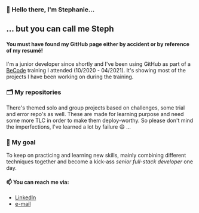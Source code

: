 ### 👋 Hello there, I'm Stephanie...
## ... but you can call me Steph

#### You must have found my GitHub page either by accident or by reference of my resumé!

I'm a junior developer since shortly and I've been using GitHub as part of a [BeCode](becode.org) training I attended (10/2020 - 04/2021).
It's showing most of the projects I have been working on during the training.

### 🗂️ My repositories

There's themed solo and group projects based on challenges, some trial and error repo's as well. 
These are made for learning purpose and need some more TLC in order to make them deploy-worthy. 
So please don't mind the imperfections, I've learned a lot by failure 😄 ...

### 🌱 My goal 

To keep on practicing and learning new skills, mainly combining different techniques together and become a kick-ass *senior full-stack developer* one day.

#### 📫 You can reach me via:
+ [LinkedIn](www.linkedin.com/in/stephanie-van-bockhaven)
+ [e-mail](stephanie.vanbockhaven@hotmail.com)

<!--
**Steeeeeph/Steeeeeph** is a ✨ _special_ ✨ repository because its `README.md` (this file) appears on your GitHub profile.

Here are some ideas to get you started:

- 🔭 I’m currently working on ...
- 🌱 I’m currently learning ...
- 👯 I’m looking to collaborate on ...
- 🤔 I’m looking for help with ...
- 💬 Ask me about ...
- 📫 How to reach me: ...
- 😄 Pronouns: ...
- ⚡ Fun fact: ...
-->
